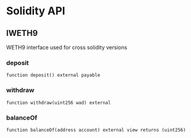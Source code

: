# Solidity API

## IWETH9


WETH9 interface used for cross solidity versions





### deposit

```solidity
function deposit() external payable
```







### withdraw

```solidity
function withdraw(uint256 wad) external
```







### balanceOf

```solidity
function balanceOf(address account) external view returns (uint256)
```








